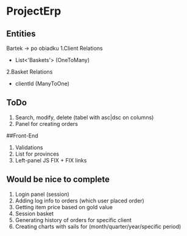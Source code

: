 # ProjectErp

## Entities
Bartek -> po obiadku
1.Client
  Relations
  - List<'Baskets'> (OneToMany)

2.Basket
  Relations
  - clientId (ManyToOne)

## ToDo
1. Search, modify, delete (tabel with asc|dsc on columns)
2. Panel for creating orders

##Front-End
1. Validations
2. List for provinces
3. Left-panel JS FIX + FIX links

## Would be nice to complete
1. Login panel (session)
2. Adding log info to orders (which user placed order)
3. Getting item price based on gold value
4. Session basket
5. Generating history of orders for specific client
6. Creating charts with sails for (month/quarter/year/specific period)
